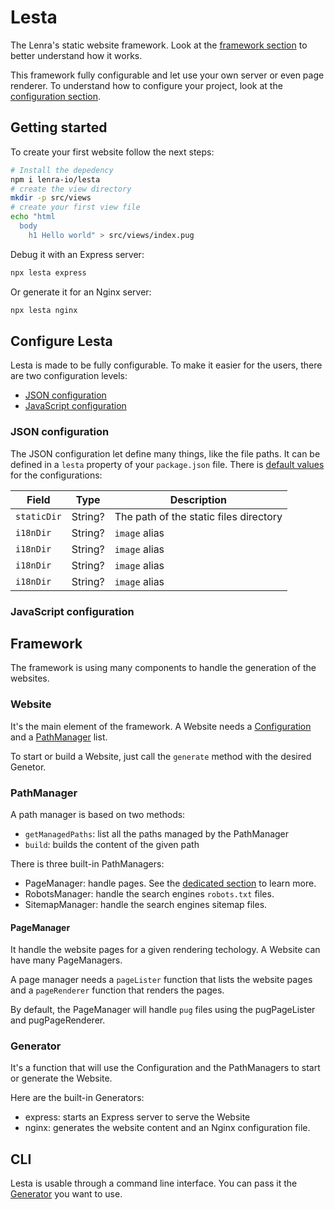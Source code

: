# Lesta
The Lenra's static website framework. Look at the [framework section](#framework) to better understand how it works.

This framework fully configurable and let use your own server or even page renderer.
To understand how to configure your project, look at the [configuration section](#configure-lesta).

## Getting started

To create your first website follow the next steps:

```bash
# Install the depedency
npm i lenra-io/lesta
# create the view directory
mkdir -p src/views
# create your first view file
echo "html
  body
    h1 Hello world" > src/views/index.pug
```

Debug it with an Express server:

```bash
npx lesta express
```

Or generate it for an Nginx server:

```bash
npx lesta nginx
```

## Configure Lesta

Lesta is made to be fully configurable. To make it easier for the users, there are two configuration levels:

- [JSON configuration](#json-configuration)
- [JavaScript configuration](#javascript-configuration)

### JSON configuration

The JSON configuration let define many things, like the file paths.
It can be defined in a `lesta` property of your `package.json` file.
There is [default values](./config/default-config.json) for the configurations:

| Field            | Type             | Description                   |
|------------------|------------------|-------------------------------|
| `staticDir`      | String?          | The path of the static files directory |
| `i18nDir`        | String?          | `image` alias                 |
| `i18nDir`        | String?          | `image` alias                 |
| `i18nDir`        | String?          | `image` alias                 |
| `i18nDir`        | String?          | `image` alias                 |

### JavaScript configuration

## Framework

The framework is using many components to handle the generation of the websites.

### Website

It's the main element of the framework.
A Website needs a [Configuration](#json-configuration) and a [PathManager](#pathmanager) list.

To start or build a Website, just call the `generate` method with the desired Genetor.

### PathManager

A path manager is based on two methods:
- `getManagedPaths`: list all the paths managed by the PathManager
- `build`: builds the content of the given path

There is three built-in PathManagers:
- PageManager: handle pages. See the [dedicated section](#pagemanager) to learn more.
- RobotsManager: handle the search engines `robots.txt` files.
- SitemapManager: handle the search engines sitemap files.

#### PageManager

It handle the website pages for a given rendering techology.
A Website can have many PageManagers.

A page manager needs a `pageLister` function that lists the website pages and a `pageRenderer` function that renders the pages.

By default, the PageManager will handle `pug` files using the pugPageLister and pugPageRenderer.

### Generator

It's a function that will use the Configuration and the PathManagers to start or generate the Website.

Here are the built-in Generators:
- express: starts an Express server to serve the Website
- nginx: generates the website content and an Nginx configuration file.


## CLI

Lesta is usable through a command line interface.
You can pass it the [Generator](#generator) you want to use.


